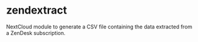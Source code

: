 # zendextract
NextCloud module to generate a CSV file containing the data extracted from a ZenDesk subscription.
